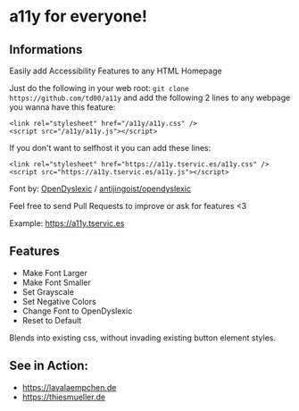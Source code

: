 # a11y for everyone!

## Informations
Easily add Accessibility Features to any HTML Homepage

Just do the following in your web root:
`git clone https://github.com/td00/a11y`
and add the following 2 lines to any webpage you wanna have this feature:
```
<link rel="stylesheet" href="/a11y/a11y.css" />
<script src="/a11y/a11y.js"></script>
```

If you don't want to selfhost it you can add these lines:

```
<link rel="stylesheet" href="https://a11y.tservic.es/a11y.css" />
<script src="https://a11y.tservic.es/a11y.js"></script>
```

Font by: [OpenDyslexic](https://opendyslexic.org) / [antijingoist/opendyslexic](https://github.com/antijingoist/opendyslexic)

Feel free to send Pull Requests to improve or ask for features <3 

Example: https://a11y.tservic.es


## Features
- Make Font Larger
- Make Font Smaller
- Set Grayscale
- Set Negative Colors
- Change Font to OpenDyslexic
- Reset to Default

Blends into existing css, without invading existing button element styles.

## See in Action:

- https://lavalaempchen.de
- https://thiesmueller.de
